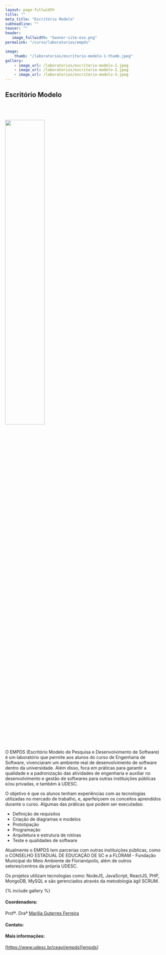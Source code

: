 ```yaml
---
layout: page-fullwidth
title: ""
meta_title: "Escritório Modelo"
subheadline: ""
teaser: ""
header:
   image_fullwidth: "banner-site-eso.png"
permalink: "/curso/laboratorios/empds"

image:
    thumb: "/laboratorios/escritorio-modelo-1-thumb.jpeg"
gallery:
    - image_url: /laboratorios/escritorio-modelo-1.jpeg
    - image_url: /laboratorios/escritorio-modelo-2.jpeg
    - image_url: /laboratorios/escritorio-modelo-3.jpeg
---
```


## **Escritório Modelo**

<img class="img-responsive" src="{{site.urlimg}}/laboratorios/logo-escritorio-modelo.png" width="50%" class="align-items: center" style="margin-top: 50px; margin-bottom: 50px"/>

O EMPDS (Escritório Modelo de Pesquisa e Desenvolvimento de Software) é um laboratório que permite aos alunos do curso de Engenharia de Software, vivenciaram um ambiente real de desenvolvimento de software dentro da universidade. Além disso, foca em práticas para garantir a qualidade e a padronização das atividades de engenharia e auxiliar no desenvolvimento e gestão de softwares para outras instituições públicas e/ou privadas, e também à UDESC.

O objetivo é que os alunos tenham experiências com as tecnologias utilizadas no mercado de trabalho, e, aperfeiçoem os conceitos aprendidos durante o curso. Algumas das práticas que podem ser executadas:

- Definição de requisitos
- Criação de diagramas e modelos
- Prototipação
- Programação
- Arquitetura e estrutura de rotinas
- Teste e qualidades de software

Atualmente o EMPDS tem parcerias com outras instituições públicas, como o CONSELHO ESTADUAL DE EDUCAÇÃO DE SC e a FLORAM - Fundação Municipal do Meio Ambiente de Florianópolis, além de outros setores/centros da própria UDESC.

Os projetos utilizam tecnologias como: NodeJS, JavaScript, ReactJS, PHP, MongoDB, MySQL e são gerenciados através da metodologia ágil SCRUM.

{% include gallery %}

#### Coordenadora:
Profª. Draª [Marília Guterres Ferreira][mgf]

#### Contato:
<!-- TODO erick: ver com a prof. Marilia se tem algum e-mail especifico do empds, e também se tem redes sociais, para colocar aqui -->

<!-- TODO erick: adotar essa mesma estrutura de Coordenador/a e Contato nas páginas dos demais laboratórios, quando houver coordenador/contato -->

#### Mais informações:
[https://www.udesc.br/ceavi/empds][empds]

[mgf]: https://lattes.cnpq.br/9540472751590233
[empds]: https://www.udesc.br/ceavi/empds